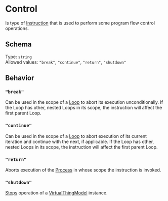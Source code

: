 # Control

Is type of [Instruction] that is used to perform some program flow control operations.

## Schema
Type: `string`  
Allowed values: `"break"`, `"continue"`, `"return"`, `"shutdown"`

## Behavior

### `"break"`
Can be used in the scope of a [Loop] to abort its execution unconditionally. If the Loop has other, nested Loops in its scope, the instruction will affect the first parent Loop.

### `"continue"`
Can be used in the scope of a [Loop] to abort execution of its current iteration and continue with the next, if applicable. If the Loop has other, nested Loops in its scope, the instruction will affect the first parent Loop.

### `"return"`
Aborts execution of the [Process] in whose scope the instruction is invoked.

### `"shutdown"`
[Stops][stop] operation of a [VirtualThingModel] instance.

[Instruction]: Instruction.md
[Loop]: Loop.md

[Process]: ../main_components/Process.md

[VirtualThingModel]: ../main_components/VirtualThingModel.md
[stop]: ../main_components/VirtualThingModel.md#Stop